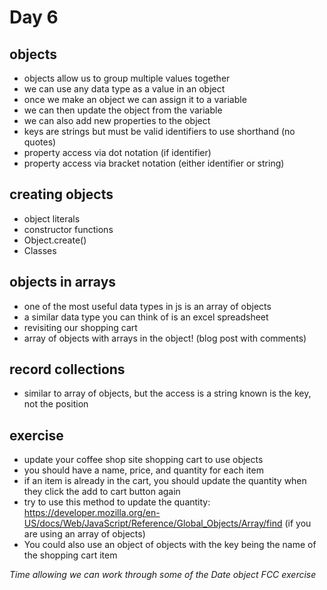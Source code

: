 # Day 6

## objects

- objects allow us to group multiple values together
- we can use any data type as a value in an object
- once we make an object we can assign it to a variable
- we can then update the object from the variable
- we can also add new properties to the object
- keys are strings but must be valid identifiers to use shorthand (no quotes)
- property access via dot notation (if identifier) 
- property access via bracket notation (either identifier or string)

## creating objects
- object literals
- constructor functions
- Object.create()
- Classes

## objects in arrays

- one of the most useful data types in js is an array of objects
- a similar data type you can think of is an excel spreadsheet
- revisiting our shopping cart
- array of objects with arrays in the object! (blog post with comments)

## record collections

- similar to array of objects, but the access is a string known is the key, not the position

## exercise

- update your coffee shop site shopping cart to use objects
- you should have a name, price, and quantity for each item
- if an item is already in the cart, you should update the quantity when they click the add to cart button again
- try to use this method to update the quantity: https://developer.mozilla.org/en-US/docs/Web/JavaScript/Reference/Global_Objects/Array/find (if you are using an array of objects)
- You could also use an object of objects with the key being the name of the shopping cart item

<em>Time allowing we can work through some of the Date object FCC exercise</em>
